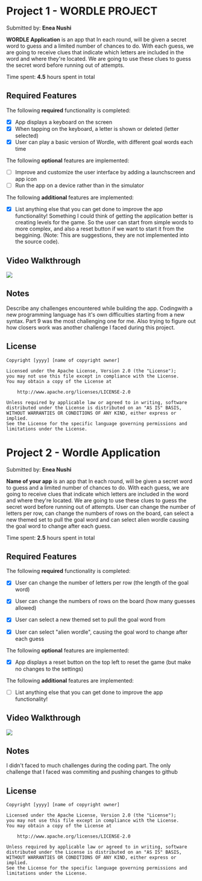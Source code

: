 # Project 1 - WORDLE PROJECT

Submitted by: **Enea Nushi**

**WORDLE Application** is an app that In each round, will be given a secret word to guess and a limited number of chances to do. With each guess, we are going to receive clues that indicate which letters are included in the word and where they're located. We are going to use these clues to guess the secret word before running out of attempts.

Time spent: **4.5** hours spent in total

## Required Features

The following **required** functionality is completed:

- [x] App displays a keyboard on the screen
- [x] When tapping on the keyboard, a letter is shown or deleted (letter selected)
- [x] User can play a basic version of Wordle, with different goal words each time

The following **optional** features are implemented:

- [ ] Improve and customize the user interface by adding a launchscreen and app icon
- [ ] Run the app on a device rather than in the simulator

The following **additional** features are implemented:

- [x] List anything else that you can get done to improve the app functionality!
      Something I could think of getting the application better is creating levels for the game. So the user can start from simple words to more complex, and also a reset button if we want to start it from
      the beggining. (Note: This are suggestions, they are not implemented into the source code).

## Video Walkthrough

<div>
    <a href="https://www.loom.com/share/174f68dc3d95480188db0305811bf377">
    </a>
    <a href="https://www.loom.com/share/174f68dc3d95480188db0305811bf377">
      <img style="max-width:300px;" src="https://cdn.loom.com/sessions/thumbnails/174f68dc3d95480188db0305811bf377-with-play.gif">
    </a>
  </div>




## Notes

Describe any challenges encountered while building the app.
Codingwith a new programming language has it's own difficulties starting from a new syntax. Part 9 was the most challenging one for me. Also trying to figure out how closers work was another challenge I faced during this project.
## License

    Copyright [yyyy] [name of copyright owner]

    Licensed under the Apache License, Version 2.0 (the "License");
    you may not use this file except in compliance with the License.
    You may obtain a copy of the License at

        http://www.apache.org/licenses/LICENSE-2.0

    Unless required by applicable law or agreed to in writing, software
    distributed under the License is distributed on an "AS IS" BASIS,
    WITHOUT WARRANTIES OR CONDITIONS OF ANY KIND, either express or implied.
    See the License for the specific language governing permissions and
    limitations under the License.
    
# Project 2 - Wordle Application

Submitted by: **Enea Nushi**

**Name of your app** is an app that In each round, will be given a secret word to guess and a limited number of chances to do. With each guess, we are going to receive clues that indicate which letters are included in the word and where they're located. We are going to use these clues to guess the secret word before running out of attempts. User can change the number of letters per row, can change the numbers of rows on the board, can select a new themed set to pull the goal word and can select alien wordle causing the goal word to change after each guess. 


Time spent: **2.5** hours spent in total

## Required Features

The following **required** functionality is completed:

- [x] User can change the number of letters per row (the length of the goal word)
- [x] User can change the numbers of rows on the board (how many guesses allowed)
- [x] User can select a new themed set to pull the goal word from
- [x] User can select "alien wordle", causing the goal word to change after each guess


The following **optional** features are implemented:

- [x] App displays a reset button on the top left to reset the game (but make no changes to the settings)

The following **additional** features are implemented:

- [ ] List anything else that you can get done to improve the app functionality!

## Video Walkthrough


<div>
    <a href="https://www.loom.com/share/d9f0b4fd18f74064984f24cb733ed39e">
    </a>
    <a href="https://www.loom.com/share/d9f0b4fd18f74064984f24cb733ed39e">
      <img style="max-width:300px;" src="https://cdn.loom.com/sessions/thumbnails/d9f0b4fd18f74064984f24cb733ed39e-with-play.gif">
    </a>
  </div>

## Notes

I didn't faced to much challenges during the coding part. The only challenge that I faced was commiting and pushing changes to github


## License

    Copyright [yyyy] [name of copyright owner]

    Licensed under the Apache License, Version 2.0 (the "License");
    you may not use this file except in compliance with the License.
    You may obtain a copy of the License at

        http://www.apache.org/licenses/LICENSE-2.0

    Unless required by applicable law or agreed to in writing, software
    distributed under the License is distributed on an "AS IS" BASIS,
    WITHOUT WARRANTIES OR CONDITIONS OF ANY KIND, either express or implied.
    See the License for the specific language governing permissions and
    limitations under the License.
